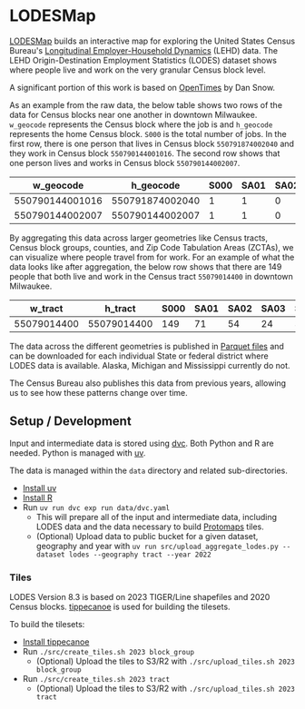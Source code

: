 # LODESMap

[LODESMap](https://lodesmap.com/) builds an interactive map for exploring the United States Census Bureau's [Longitudinal Employer-Household Dynamics](https://lehd.ces.census.gov/data/) (LEHD) data. The LEHD Origin-Destination Employment Statistics (LODES) dataset shows where people live and work on the very granular Census block level.

A significant portion of this work is based on [OpenTimes](https://github.com/dfsnow/opentimes) by Dan Snow.

As an example from the raw data, the below table shows two rows of the data for Census blocks near one another in downtown Milwaukee. `w_geocode` represents the Census block where the job is and `h_geocode` represents the home Census block. `S000` is the total number of jobs. In the first row, there is one person that lives in Census block `550791874002040` and they work in Census block `550790144001016`. The second row shows that one person lives and works in Census block `550790144002007`.

|w_geocode      |h_geocode      |S000|SA01|SA02|SA03|SE01|SE02|SE03|SI01|SI02|SI03|createdate|
|---------------|---------------|----|----|----|----|----|----|----|----|----|----|----------|
|550790144001016|550791874002040|1   |1   |0   |0   |0   |0   |1   |0   |0   |1   |20240920  |
|550790144002007|550790144002007|1   |1   |0   |0   |0   |0   |1   |0   |0   |1   |20240920  |


By aggregating this data across larger geometries like Census tracts, Census block groups, counties, and Zip Code Tabulation Areas (ZCTAs), we can visualize where people travel from for work. For an example of what the data looks like after aggregation, the below row shows that there are 149 people that both live and work in the Census tract `55079014400` in downtown Milwaukee.

|w_tract    |h_tract    |S000|SA01|SA02|SA03|SE01|SE02|SE03|SI01|SI02|SI03|
|-----------|-----------|----|----|----|----|----|----|----|----|----|----|
|55079014400|55079014400|149 |71  |54  |24  |36  |27  |86  |1   |5   |143 |

The data across the different geometries is published in [Parquet files](https://en.wikipedia.org/wiki/Apache_Parquet) and can be downloaded for each individual State or federal district where LODES data is available. Alaska, Michigan and Mississippi currently do not.

The Census Bureau also publishes this data from previous years, allowing us to see how these patterns change over time.

## Setup / Development

Input and intermediate data is stored using [dvc](https://dvc.org/). Both Python and R are needed. Python is managed with [uv](https://github.com/astral-sh/uv).

The data is managed within the `data` directory and related sub-directories.

- [Install uv](https://docs.astral.sh/uv/getting-started/installation/)
- [Install R](https://www.r-project.org)
- Run `uv run dvc exp run data/dvc.yaml`
  - This will prepare all of the input and intermediate data, including LODES data and the data necessary to build [Protomaps](https://protomaps.com) tiles.
  - (Optional) Upload data to public bucket for a given dataset, geography and year with `uv run src/upload_aggregate_lodes.py --dataset lodes --geography tract --year 2022`


### Tiles

LODES Version 8.3 is based on 2023 TIGER/Line shapefiles and 2020 Census blocks. [tippecanoe](https://github.com/felt/tippecanoe) is used for building the tilesets.

To build the tilesets:

- [Install tippecanoe](https://github.com/felt/tippecanoe#installation)
- Run `./src/create_tiles.sh 2023 block_group`
  - (Optional) Upload the tiles to S3/R2 with `./src/upload_tiles.sh 2023 block_group`
- Run `./src/create_tiles.sh 2023 tract`
  - (Optional) Upload the tiles to S3/R2 with `./src/upload_tiles.sh 2023 tract`

